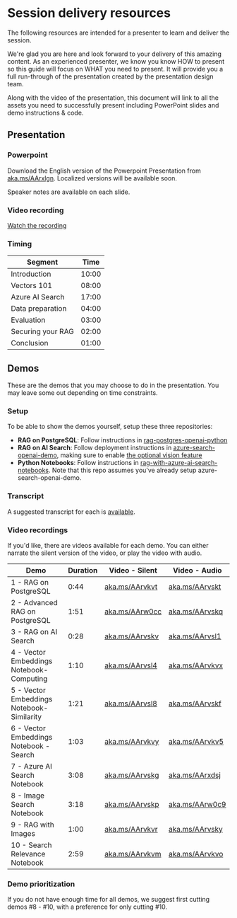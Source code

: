 # Session delivery resources

The following resources are intended for a presenter to learn and deliver the session.

We're glad you are here and look forward to your delivery of this amazing content. As an experienced presenter, we know you know HOW to present so this guide will focus on WHAT you need to present. It will provide you a full run-through of the presentation created by the presentation design team. 

Along with the video of the presentation, this document will link to all the assets you need to successfully present including PowerPoint slides and demo instructions & code.

## Presentation

### Powerpoint

Download the English version of the Powerpoint Presentation from [aka.ms/AArxlgn](https://view.officeapps.live.com/op/view.aspx?src=https%3A%2F%2Faitourassetstore.blob.core.windows.net%2Fassets%2FBRK463%2520Production-ready%2520RAG%2520with%2520Azure%2520AI%2520Search%2FProductionReadyRAGwithAzureAISearch_V1.0.pptx&wdOrigin=BROWSELINK).
Localized versions will be available soon.

Speaker notes are available on each slide.

### Video recording

[Watch the recording](https://aka.ms/AArzook)

### Timing

| Segment             | Time |
|---------------------|------|
| Introduction        | 10:00 |
| Vectors 101         | 08:00 |
| Azure AI Search     | 17:00 |
| Data preparation    | 04:00 |
| Evaluation          | 03:00 |
| Securing your RAG   | 02:00 |
| Conclusion          | 01:00 |

## Demos

These are the demos that you may choose to do in the presentation. You may leave some out depending on time constraints. 

### Setup

To be able to show the demos yourself, setup these three repositories:

* **RAG on PostgreSQL**: Follow instructions in [rag-postgres-openai-python](https://github.com/Azure-Samples/rag-postgres-openai-python)
* **RAG on AI Search**: Follow deployment instructions in [azure-search-openai-demo](https://github.com/Azure-Samples/azure-search-openai-demo), making sure to enable [the optional vision feature](https://github.com/Azure-Samples/azure-search-openai-demo/blob/main/docs/gpt4v.md)
* **Python Notebooks**: Follow instructions in [rag-with-azure-ai-search-notebooks](https://github.com/Azure-Samples/rag-with-azure-ai-search-notebooks). Note that this repo assumes you've already setup azure-search-openai-demo.

### Transcript

A suggested transcript for each is [available](https://aka.ms/AArw0cd).

### Video recordings

If you'd like, there are videos available for each demo. You can either narrate the silent version of the video, or play the video with audio.

| Demo 	                  | Duration | Video - Silent | Video - Audio |
--------------------------|----------|---------------- |  ----------- |
|  1 - RAG on PostgreSQL  | 0:44     | [aka.ms/AArvkvt](https://aka.ms/AArvkvt) | [aka.ms/AArvskt](https://aka.ms/AArvskt)
|  2 - Advanced RAG on PostgreSQL | 1:51 | [aka.ms/AArw0cc](https://aka.ms/AArw0cc) | [aka.ms/AArvskq](https://aka.ms/AArvskq)
|  3 - RAG on AI Search | 0:28 | [aka.ms/AArvskv](https://aka.ms/AArvskv) | [aka.ms/AArvsl1](https://aka.ms/AArvsl1)
| 4 - Vector Embeddings Notebook- Computing | 1:10 | [aka.ms/AArvsl4](https://aka.ms/AArvsl4) | [aka.ms/AArvkvx](https://aka.ms/AArvkvx)
| 5 - Vector Embeddings Notebook- Similarity | 1:21 | [aka.ms/AArvsl8](https://aka.ms/AArvsl8) | [aka.ms/AArvskf](aka.ms/AArvskf)
| 6 - Vector Embeddings Notebook - Search | 1:03 | [aka.ms/AArvkvy](https://aka.ms/AArvkvy) | [aka.ms/AArvkv5](https://aka.ms/AArvkv5)
| 7 - Azure AI Search Notebook | 3:08 | [aka.ms/AArvskg](https://aka.ms/AArvskg) | [aka.ms/AArxdsj](https://aka.ms/AArxdsj) |
| 8 - Image Search Notebook | 3:18 | [aka.ms/AArvskp](https://aka.ms/AArvskp)  | [aka.ms/AArw0c9](https://aka.ms/AArw0c9) |
| 9 - RAG with Images | 1:00 | [aka.ms/AArvkvr](https://aka.ms/AArvkvr) | [aka.ms/AArvsky](https://aka.ms/AArvsky)
| 10 - Search Relevance Notebook | 2:59 | [aka.ms/AArvkvm](https://aka.ms/AArvkvm) | [aka.ms/AArvkvo](aka.ms/AArvkvo)

### Demo prioritization

If you do not have enough time for all demos, we suggest first cutting demos #8 - #10, with a preference for only cutting #10.
